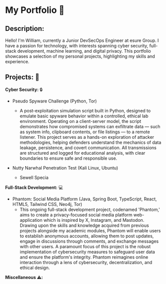 # My Portfolio :page_facing_up:

## Description:
Hello! I'm William, currently a Junior DevSecOps Engineer at esure Group. I have a passion for technology, with interests spanning cyber security, full-stack development, machine learning, and digital privacy. This portfolio showcases a selection of my personal projects, highlighting my skills and experience.

## Projects: :file_folder:

**Cyber Security:** :lock:
 * Pseudo Spyware Challenge (Python, Tor)
    * A post-exploitation simulation script built in Python, designed to emulate basic spyware behavior within a controlled, ethical lab environment. Operating on a client-server model, the script demonstrates how compromised systems can exfiltrate data — such as system info, clipboard contents, or file listings — to a remote listener. This project serves as a hands-on exploration of attacker methodologies, helping defenders understand the mechanics of data leakage, persistence, and covert communication. All transmissions are structured and logged for educational analysis, with clear boundaries to ensure safe and responsible use.
  
 * Nutty Narwhal Penetration Test (Kali Linux, Ubuntu)
    * Sewell Specia

**Full-Stack Development:** :computer:
* Phantom: Social Media Platform (Java, Spring Boot, TypeScript, React, HTML5, Tailwind CSS, Neo4j, Tor)
    * This ongoing full-stack development project, codenamed 'Phantom,' aims to create a privacy-focused social media platform web-application which is inspired by X, Instagram, and Mastodon. Drawing upon the skills and knowledge acquired from previous projects alongside my academic modules, Phantom will enable users to establish anonymous accounts, allowing them to post updates, engage in discussions through comments, and exchange messages with other users. A paramount focus of this project is the robust implementation of cybersecurity measures to safeguard user data and ensure the platform's integrity. Phantom reimagines online interaction through a lens of cybersecurity, decentralization, and ethical design.

**Miscellaneous :warning::**
